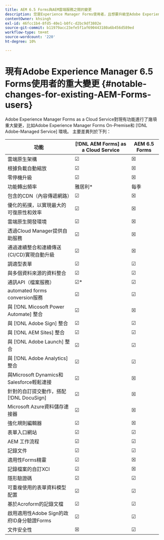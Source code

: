 ```yaml
---
title: AEM 6.5 Forms與AEM雲端服務之間的變更
description: 您是Experience Manager Forms使用者，且想要升級至Adobe Experience Manager Formsas a Cloud Service? 在升級或移轉至Cloud Service之前，請先了解最顯著的變更。
contentOwner: khsingh
exl-id: 46fcc1b4-8fd5-40e1-b0fc-d2bc9df3802e
source-git-commit: b11979acc23efe5f1af690443180a6b456d589ed
workflow-type: tm+mt
source-wordcount: '220'
ht-degree: 10%

---
```


# 現有Adobe Experience Manager 6.5 Forms使用者的重大變更  {#notable-changes-for-existing-AEM-Forms-users}

Adobe Experience Manager Forms as a Cloud Service對現有功能進行了幾項重大變更，比如Adobe Experience Manager Forms On-Premise和 [!DNL Adobe-Managed Service] 環境。 主要差異列於下列：

| 功能 | [!DNL AEM Forms] as a Cloud Service | AEM 6.5 Forms |
|---|---|---|
| 雲端原生架構 | ☑ | ☒ |
| 根據負載自動縮放 | ☑ | ☒ |
| 零停機升級 | ☑ | ☒ |
| 功能轉出頻率 | 雅居利* | 每季 |
| 包含的CDN（內容傳遞網路） | ☑ | ☒ |
| 優化的拓撲，以實現最大的可復原性和效率 | ☑ | ☒ |
| 雲端原生開發環境 | ☑ | ☒ |
| 透過Cloud Manager提供自助服務 | ☑ | ☒ |
| 通過連續整合和連續傳送(CI/CD)實現自動升級 | ☑ | ☒ |
| 調適型表單 | ☑ | ☑ |
| 與多個資料來源的資料整合 | ☑ | ☑ |
| 通訊API（檔案服務） | ☑* | ☑ |
| automated forms conversion服務 | ☑ | ☑ |
|  與 [!DNL Micosoft Power Automate] 整合 | ☑ | ☒ |
|  與 [!DNL Adobe Sign] 整合 | ☑ | ☑ |
|  與 [!DNL AEM Sites] 整合 | ☑ | ☑ |
|  與 [!DNL Adobe Launch] 整合 | ☑ | ☑ |
|  與 [!DNL Adobe Analytics] 整合 | ☑ | ☑ |
| 與Microsoft Dynamics和Salesforce輕鬆連接 | ☑ | ☒ |
| 針對的自訂提交動作，搭配 [!DNL DocuSign] | ☑ | ☒ |
| Microsoft Azure資料儲存連接器 | ☑ | ☒ |
| 強化規則編輯器 | ☑ | ☒ |
| 表單入口網站 | ☑ | ☑ |
| AEM 工作流程 | ☑ | ☑ |
| 記錄文件 | ☑ | ☑ |
| 適用性Forms精靈 | ☑ | ☒ |
| 記錄檔案的自訂XCI | ☑ | ☒ |
| 隱形驗證碼 | ☑ | ☑ |
| 可重複使用的表單資料模型配置 | ☑ | ☑ |
| 基於Acroform的記錄文檔 | ☑ | ☑ |
| 啟用適用性Adobe Sign的政府ID身分驗證Forms | ☑ | ☑ |
| 文件安全性 | ☒ | ☑ |

